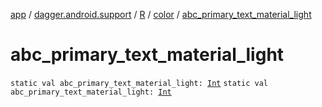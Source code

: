 [app](../../../index.md) / [dagger.android.support](../../index.md) / [R](../index.md) / [color](index.md) / [abc_primary_text_material_light](./abc_primary_text_material_light.md)

# abc_primary_text_material_light

`static val abc_primary_text_material_light: `[`Int`](https://kotlinlang.org/api/latest/jvm/stdlib/kotlin/-int/index.html)
`static val abc_primary_text_material_light: `[`Int`](https://kotlinlang.org/api/latest/jvm/stdlib/kotlin/-int/index.html)